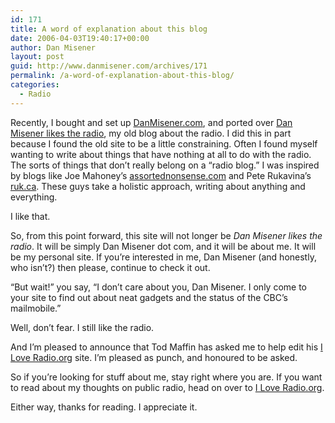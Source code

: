 ```yaml
---
id: 171
title: A word of explanation about this blog
date: 2006-04-03T19:40:17+00:00
author: Dan Misener
layout: post
guid: http://www.danmisener.com/archives/171
permalink: /a-word-of-explanation-about-this-blog/
categories:
  - Radio
---
```

Recently, I bought and set up [DanMisener.com](http://www.danmisener.com), and ported over [Dan Misener likes the radio](http://danmisener.blogspot.com), my old blog about the radio. I did this in part because I found the old site to be a little constraining. Often I found myself wanting to write about things that have nothing at all to do with the radio. The sorts of things that don&#8217;t really belong on a &#8220;radio blog.&#8221; I was inspired by blogs like Joe Mahoney&#8217;s [assortednonsense.com](http://www.assortednonsense.com) and Pete Rukavina&#8217;s [ruk.ca](http://www.ruk.ca). These guys take a holistic approach, writing about anything and everything.

I like that.

So, from this point forward, this site will not longer be _Dan Misener likes the radio_. It will be simply Dan Misener dot com, and it will be about me. It will be my personal site. If you&#8217;re interested in me, Dan Misener (and honestly, who isn&#8217;t?) then please, continue to check it out.

&#8220;But wait!&#8221; you say, &#8220;I don&#8217;t care about you, Dan Misener. I only come to your site to find out about neat gadgets and the status of the CBC&#8217;s mailmobile.&#8221;

Well, don&#8217;t fear. I still like the radio.

And I&#8217;m pleased to announce that Tod Maffin has asked me to help edit his [I Love Radio.org](http://www.iloveradio.org) site. I&#8217;m pleased as punch, and honoured to be asked.

So if you&#8217;re looking for stuff about me, stay right where you are. If you want to read about my thoughts on public radio, head on over to [I Love Radio.org](http://www.iloveradio.org).

Either way, thanks for reading. I appreciate it.